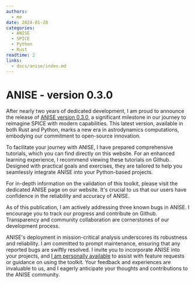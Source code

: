 ```yaml
---
authors:
  - me
date: 2024-01-28
categories:
  - ANISE
  - SPICE
  - Python
  - Rust
readtime: 2
links:
  - docs/anise/index.md
---
```


# ANISE - version 0.3.0

After nearly two years of dedicated development, I am proud to announce the release of [ANISE version 0.3.0](https://github.com/nyx-space/anise/discussions/189), a significant milestone in our journey to reimagine SPICE with modern capabilities. This latest version, available in both Rust and Python, marks a new era in astrodynamics computations, embodying our commitment to open-source innovation.

To facilitate your journey with ANISE, I have prepared comprehensive tutorials, which you can find directly on this website. For an enhanced learning experience, I recommend viewing these tutorials on Github. Designed with practical goals and exercises, they are tailored to help you seamlessly integrate ANISE into your Python-based projects.

For in-depth information on the validation of this toolkit, please visit the dedicated ANISE page on our website. It's crucial to us that our users have confidence in the reliability and accuracy of ANISE.

As of this publication, I am actively addressing three known bugs in ANISE. I encourage you to track our progress and contribute on Github. Transparency and community collaboration are cornerstones of our development process.

ANISE's deployment in mission-critical analysis underscores its robustness and reliability. I am committed to prompt maintenance, ensuring that any reported bugs are swiftly resolved. I invite you to incorporate ANISE into your projects, and <a href="https://7ug5imdtt8v.typeform.com/to/neFvVW3p" target="_blank">I am personally available</a> to assist with feature requests or guidance on using the toolkit. Your feedback and experiences are invaluable to us, and I eagerly anticipate your thoughts and contributions to the ANISE community.
